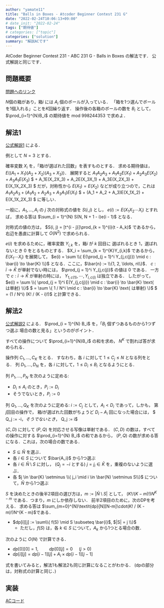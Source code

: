 ```yaml
---
author: "yamate11"
title: "Balls in Boxes - Atcoder Beginner Contest 231 G"
date: "2022-02-24T10:06:13+09:00"
# date_init: "2022-02-24"
tags: ["期待値"]
# categories: ["topic"]
categories: ["solution"]
summary: "解説ACです"
---
```


AtCoder Beginner Contest 231 - ABC 231 G - Balls in Boxes の解法です．
公式解説と同じです．

## 問題概要

[問題へのリンク](https://atcoder.jp/contests/abc231/tasks/abc231_g)

$N$個の箱があり，箱$i$ には $A_i$ 個のボールが入っている．
「箱を1つ選んでボールを1個入れる」ことを$K$回繰り返す．
操作後の各箱のボールの数を $B_i$ として，
$\prod_{i=1}^{N}B_i$ の期待値を mod 998244353 で求めよ．

## 解法1

[公式解説1](https://atcoder.jp/contests/abc231/editorial/3051) による．

例として $N=3$ とする．

確率変数 $X_i$ を，「箱$i$が選ばれた回数」を表すものとする．
求める期待値は，
$E( (A_1 + X_1)(A_2 + X_2)(A_3 + X_3) )$．
展開すると
$A_1A_2A_3 + A_1A_2E(X_1) + A_2A_3E(X_2) + A_3A_1E(X_3)$
$    + A_1E(X_2X_3) + A_2E(X_3X_1) + A_3E(X_2X_3) + E(X_1X_2X_3)
$
だが，対称性から $E(X_1) = E(X_2)$ などが成り立つので，これは
$A_1A_2A_3 + (A_1A_2 + A_2A_3 + A_3A_1)E(X_1)$
$    + (A_1 + A_2 + A_3)E(X_1X_2) + E(X_1X_2X_3)
$
に等しい．

一般に，$A_1, \ldots, A_i$ の $j$ 次の対称式の値を $S(i,j)$ とし，
$e(i) := E(X_1X_2\cdots X_i)$ とすれば，
求める答は $\sum_{i = 1}^{N} S(N, N + 1 - i)e(i - 1)$
となる．

対称式の値の方は，
$S(i, j) = [t^{i - j}]\prod_{k = 1}^{i}(t - A_k)$ であるから，
右辺を愚直に計算して $O(N^2)$ で求められる．

$e(i)$ を求めるために，確率変数 $Y_{i,k}$ を，箱$i$ が $k$ 回目に
選ばれるとき $1$，選ばれないとき $0$ をとるものとする．
$X_i = \sum_{k = 1}^{K}Y_{i,k}$ であるから，$E(X_1\cdots X_i)$ を展開して，
$e(i) = \sum \\{ E(\prod_{j = 1}^i Y_{j,c(j)}) \mid c : \bar{i} \to \bar{K} \\}$
となる．ここに，$\bar{n} := \\{1, 2, \ldots, n\\}$．
$c : \bar{i} \to \bar{K}$ が単射でない時には，
$\prod_{j = 1}^i Y_{j,c(j)}$ の値は 0 である．
一方で $c : \bar{i} \to \bar{K}$ が単射の時には，
$Y_{1,c(1)}, \cdots, Y_{i,c(i)}$ は独立である．
したがって，
$e(i) = \sum \\{ \prod_{j = 1}^i E(Y_{j,c(j)}) 
                  \mid c : \bar{i} \to \bar{K} \text{ は単射} \\}$
$      = \sum \\{ 1 / N^i
                  \mid c : \bar{i} \to \bar{K} \text{ は単射} \\}$
$      = (1 / N^i) (K! / (K - i)!)$
と計算できる．

## 解法2

[公式解説2](https://atcoder.jp/contests/abc231/editorial/3091) による．
$\prod_{i = 1}^{N} B_i$ を，「$B_i$ 個ずつあるものから1つずつ選ぶ
場合の数と見る」というのがポイント．

すべての操作について $\prod_{i=1}^{N}B_i$ の和を求め，
$N^K$ で割れば答が求められる．

操作列 $C_1, \ldots, C_K$ をとる．
すなわち，各 $i$ に対して $1 \leq C_j \leq N$ となる列をとる．
列 $D_1, \ldots, D_N$ を，各 $i$ に対して，$1 \leq D_i \leq B_i$
となるようにとる．
<!-- $P := \\{i \mid D_i \leq A_i\\}$ とする． -->

列 $P_1, \ldots, P_N$ を次のように定める:

* $D_i \leq A_i$ のとき，$P_i := D_i$
* そうでないとき，$P_i := 0$

列 $Q_1, \ldots, Q_K$ を次のように定める: 
$i := C_j$ として，$A_i < D_i$ であって，しかも，
第$j$回目の操作で，
箱$i$が選ばれた回数がちょうど $D_i - A_i$ 回になった場合には，
$ Q_j := -i$，そうでないとき，$ Q_j := i$

$(C, D)$ に対して $(P, Q)$ を対応させる写像は単射である．
$(C, D)$ の数は，すべての操作に対する $\prod_{i=1}^{N} B_i$ の和であるから，
$(P, Q)$ の数が求める答になる．これは，次の場合の数である．

* $S \subseteq \bar{N}$ を選ぶ．
* 各 $i \in S$ について $\bar{A_i}$ から1つ選ぶ
* 各 $i \in \bar{N} \setminus S$ に対し，
  ($Q_j = -i$ とする) $j = j_i \in \bar{K}$ を，重複のないように選ぶ．
* 各 $j \in \bar{K} \setminus \\{ j_i \mid i \in \bar{N} \setminus S\\}$
  について，$\bar{N}$ から1つ選ぶ

$S$ を決めたときの後半2項目の選び方は，$m := |\bar{N} \setminus S|$ として，
$(K! / (K - m)!)N^{K - m}$ である．つまり，$m$ にしか依存しない．
前半2項目のために，次のDPを考える．
求める答は 
$\sum_{m=0}^{N}\textit{dp}[N][N-m]\cdot(K! / (K - m)!)N^{K - m}$である．

* $dp[i][j] := \sum\\{ f(S) \mid S \subseteq \bar{i}$, $|S| = j \\}$ 
  * ただし，$f(S)$ は，各 $k \in S$ について，$A_k$ から1つとる場合の数．

次のように $O(N)$ で計算できる．

* $dp[0][0] = 1$, $\qquad dp[0][j] = 0\quad$ ($j > 0)$
* $dp[i][j] = dp[i - 1][j] + A_i \times dp[i - 1][j - 1]$

式を書いてみると，解法1も解法2も同じ計算になることがわかる．
(dpの部分は，対称式の計算と同じ．)

## 実装

[ACコード](https://atcoder.jp/contests/abc231/submissions/29614471)

